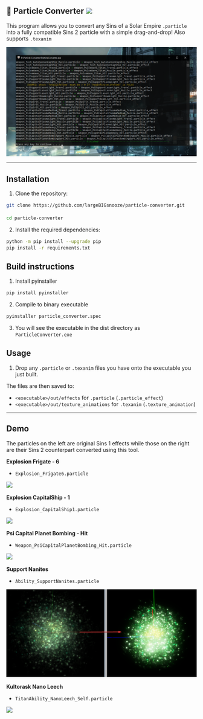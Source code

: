 ## 🌌 Particle Converter <img src="https://img.shields.io/badge/Windows-10%20&%2011-blue">

This program allows you to convert any Sins of a Solar Empire `.particle` into a fully compatible Sins 2 particle with a simple drag-and-drop! Also supports `.texanim`

<img src="./demo/cmd.png">

---

## Installation

1. Clone the repository:
```bash
git clone https://github.com/largeBIGsnooze/particle-converter.git

cd particle-converter
```
2. Install the required dependencies:
```bash
python -m pip install --upgrade pip
pip install -r requirements.txt
```

## Build instructions
1. Install pyinstaller
```bash
pip install pyinstaller
```
2. Compile to binary executable
```bash
pyinstaller particle_converter.spec
```
3. You will see the executable in the dist directory as `ParticleConverter.exe`

## Usage
1. Drop any `.particle` or `.texanim` files you have onto the executable you just built.

The files are then saved to:
- `<executable>/out/effects` for `.particle` (`.particle_effect`)
- `<executable>/out/texture_animations` for `.texanim` (`.texture_animation`)

---

## Demo

The particles on the left are original Sins 1 effects while those on the right are their Sins 2 counterpart converted using this tool.

**Explosion Frigate - 6**
- `Explosion_Frigate6.particle`

<img src="./demo/8yUoCtT891.gif">

**Explosion CapitalShip - 1**
- `Explosion_CapitalShip1.particle`

<img src="./demo/SyP1QafLhB.gif">

**Psi Capital Planet Bombing - Hit**
- `Weapon_PsiCapitalPlanetBombing_Hit.particle`

<img src="./demo/2FD3w4VWjl.gif">

**Support Nanites**
- `Ability_SupportNanites.particle`

<img src="./demo/screenshot.png">

**Kultorask Nano Leech**
- `TitanAbility_NanoLeech_Self.particle`

<img src="./demo/uhmfNqjsm6.gif">
